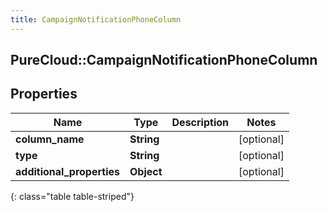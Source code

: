 ```yaml
---
title: CampaignNotificationPhoneColumn
---
```

## PureCloud::CampaignNotificationPhoneColumn

## Properties

|Name | Type | Description | Notes|
|------------ | ------------- | ------------- | -------------|
| **column_name** | **String** |  | [optional] |
| **type** | **String** |  | [optional] |
| **additional_properties** | **Object** |  | [optional] |
{: class="table table-striped"}


